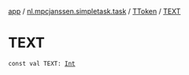 [app](../../index.md) / [nl.mpcjanssen.simpletask.task](../index.md) / [TToken](index.md) / [TEXT](.)

# TEXT

`const val TEXT: `[`Int`](https://kotlinlang.org/api/latest/jvm/stdlib/kotlin/-int/index.html)